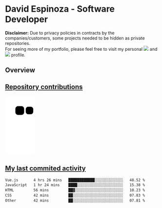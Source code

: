 # David Espinoza - Software Developer
<div id="links">
  <p>
    <strong>Disclaimer:</strong> Due to privacy policies in contracts by the companies/customers, some projects needed to be hidden as private repositories. <br />
For seeing more of my portfolio, please feel free to visit my personal <a href="https://davidespinoza.dev" target="_blank"><img src="https://img.shields.io/badge/website-000000?style=for-the-badge&logo=About.me&logoColor=white" target="_blank"></a> and <a href="https://www.linkedin.com/in/despinozap" target="_blank"><img src="https://img.shields.io/badge/LinkedIn-0077B5?style=for-the-badge&logo=linkedin&logoColor=white" target="_blank"></a> profile.
  </p>
</div>

## Overview

<div id="stats">
  <a href="https://github.com/despinozap">
  <!--
    <img height="180em" style="margin: 0em 10em;" src="https://github-readme-stats.vercel.app/api?username=despinozap&show_icons=true&include_all_commits=true&count_private=true&theme=default"/>
    <img height="180em" style="margin: 0em 10em;" src="https://github-readme-stats.vercel.app/api/top-langs/?username=despinozap&layout=compact&langs_count=7&theme=default"/>
  -->
</div>
 
## Repository contributions
<div id="snake"> 

  ![Snake animation](https://github.com/despinozap/despinozap/blob/output/github-contribution-grid-snake.svg)
</div>

## My last commited activity
<!--START_SECTION:waka-->

```txt
Vue.js       4 hrs 26 mins   ████████████░░░░░░░░░░░░░   48.52 %
JavaScript   1 hr 24 mins    ████░░░░░░░░░░░░░░░░░░░░░   15.38 %
HTML         56 mins         ██▓░░░░░░░░░░░░░░░░░░░░░░   10.23 %
CSS          42 mins         ██░░░░░░░░░░░░░░░░░░░░░░░   07.83 %
Other        42 mins         ██░░░░░░░░░░░░░░░░░░░░░░░   07.81 %
```

<!--END_SECTION:waka-->

